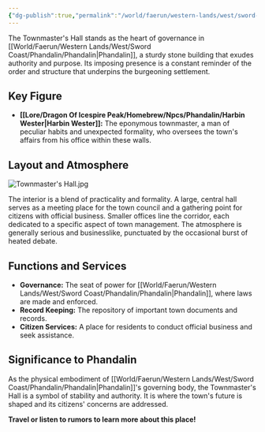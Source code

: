 ```yaml
---
{"dg-publish":true,"permalink":"/world/faerun/western-lands/west/sword-coast/phandalin/townmaster-s-hall/"}
---
```


The Townmaster's Hall stands as the heart of governance in [[World/Faerun/Western Lands/West/Sword Coast/Phandalin/Phandalin\|Phandalin]], a sturdy stone building that exudes authority and purpose. Its imposing presence is a constant reminder of the order and structure that underpins the burgeoning settlement.
## Key Figure

- **[[Lore/Dragon Of Icespire Peak/Homebrew/Npcs/Phandalin/Harbin Wester\|Harbin Wester]]:** The eponymous townmaster, a man of peculiar habits and unexpected formality, who oversees the town's affairs from his office within these walls.

## Layout and Atmosphere

![Townmaster's Hall.jpg](/img/user/Images/Locations/West/Sword%20Coast/Phandalin/Townmaster's%20Hall.jpg)

The interior is a blend of practicality and formality. A large, central hall serves as a meeting place for the town council and a gathering point for citizens with official business. Smaller offices line the corridor, each dedicated to a specific aspect of town management. The atmosphere is generally serious and businesslike, punctuated by the occasional burst of heated debate.

## Functions and Services

- **Governance:** The seat of power for [[World/Faerun/Western Lands/West/Sword Coast/Phandalin/Phandalin\|Phandalin]], where laws are made and enforced.
- **Record Keeping:** The repository of important town documents and records.
- **Citizen Services:** A place for residents to conduct official business and seek assistance.

## Significance to Phandalin

As the physical embodiment of [[World/Faerun/Western Lands/West/Sword Coast/Phandalin/Phandalin\|Phandalin]]'s governing body, the Townmaster's Hall is a symbol of stability and authority. It is where the town's future is shaped and its citizens' concerns are addressed.

**Travel or listen to rumors to learn more about this place!**